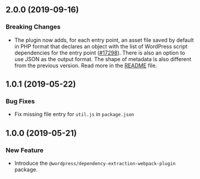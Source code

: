 ## 2.0.0 (2019-09-16)

### Breaking Changes

- The plugin now adds, for each entry point, an asset file saved by default in PHP format that declares an object with the list of WordPress script dependencies for the entry point ([#17298](https://github.com/WordPress/gutenberg/pull/17298)). There is also an option to use JSON as the output format. The shape of metadata is also different from the previous version. Read more in the [README](./README.md) file.

## 1.0.1 (2019-05-22)

### Bug Fixes

- Fix missing file entry for `util.js` in `package.json`

## 1.0.0 (2019-05-21)

### New Feature

- Introduce the `@wordpress/dependency-extraction-webpack-plugin` package.
